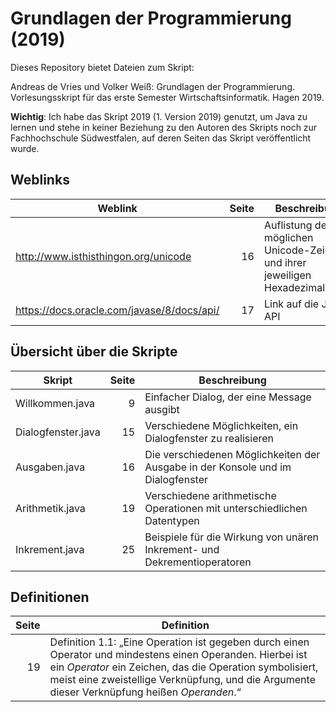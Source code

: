 # Grundlagen der Programmierung (2019)

Dieses Repository bietet Dateien zum Skript:

Andreas de Vries und Volker Weiß: Grundlagen der Programmierung. Vorlesungsskript für das erste Semester Wirtschaftsinformatik. Hagen 2019.

**Wichtig**: Ich habe das Skript 2019 (1. Version 2019) genutzt, um Java zu lernen und stehe in keiner Beziehung zu den Autoren des Skripts noch zur Fachhochschule Südwestfalen, auf deren Seiten das Skript veröffentlicht wurde.

## Weblinks
Weblink                                    | Seite  | Beschreibung
-------------------------------------------|-------:|--------------------------------------------------------------------------
http://www.isthisthingon.org/unicode       |     16 | Auflistung der möglichen Unicode-Zeichen und ihrer jeweiligen Hexadezimalcodes
https://docs.oracle.com/javase/8/docs/api/ |     17 | Link auf die Java-API


## Übersicht über die Skripte

Skript             | Seite  | Beschreibung
-------------------|-------:|--------------------------------------------------------------------------------------------------
Willkommen.java    |      9 | Einfacher Dialog, der eine Message ausgibt
Dialogfenster.java |     15 | Verschiedene Möglichkeiten, ein Dialogfenster zu realisieren
Ausgaben.java      |     16 | Die verschiedenen Möglichkeiten der Ausgabe in der Konsole und im Dialogfenster
Arithmetik.java    |     19 | Verschiedene arithmetische Operationen mit unterschiedlichen Datentypen
Inkrement.java     |     25 | Beispiele für die Wirkung von unären Inkrement- und Dekrementioperatoren

## Definitionen

Seite | Definition
-----:|-----------------------------------------------------------------------------------------------------------------------
   19 | Definition 1.1: „Eine Operation ist gegeben durch einen Operator und mindestens einen Operanden. Hierbei ist ein *Operator* ein Zeichen, das die Operation symbolisiert, meist eine zweistellige Verknüpfung, und die Argumente dieser Verknüpfung heißen *Operanden*.“
